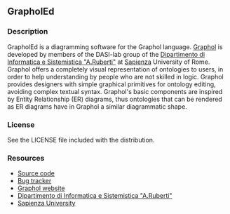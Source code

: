 ## GrapholEd

### Description

GrapholEd is a diagramming software for the Graphol language. [Graphol] is developed by members 
of the DASI-lab group  of the [Dipartimento di Informatica e Sistemistica "A.Ruberti"] at [Sapienza] 
University of Rome. Graphol offers a  completely visual representation of ontologies to users, in 
order to help understanding by people who are not skilled in logic. Graphol provides designers with 
simple graphical primitives for ontology editing, avoiding complex textual syntax. Graphol's basic 
components are inspired by Entity Relationship (ER) diagrams, thus ontologies that can be rendered as 
ER diagrams have in Graphol a similar diagrammatic shape.

### License

See the LICENSE file included with the distribution.

### Resources

* [Source code](https://github.com/danielepantaleone/grapholed)
* [Bug tracker](https://github.com/danielepantaleone/grapholed/issues)
* [Graphol website](http://www.dis.uniroma1.it/~graphol/)
* [Dipartimento di Informatica e Sistemistica "A.Ruberti"](http://www.dis.uniroma1.it/en)
* [Sapienza University](http://en.uniroma1.it/)

[Dipartimento di Informatica e Sistemistica "A.Ruberti"]: http://www.dis.uniroma1.it/en
[Sapienza]: http://en.uniroma1.it/
[Graphol]: http://www.dis.uniroma1.it/~graphol/